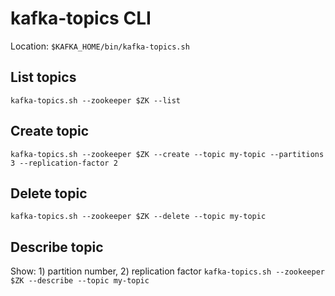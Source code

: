 # kafka-topics CLI

Location: `$KAFKA_HOME/bin/kafka-topics.sh`

## List topics
`kafka-topics.sh --zookeeper $ZK --list`

## Create topic
`kafka-topics.sh --zookeeper $ZK --create --topic my-topic --partitions 3 --replication-factor 2`

## Delete topic
`kafka-topics.sh --zookeeper $ZK --delete --topic my-topic`

## Describe topic 
Show: 1) partition number, 2) replication factor
`kafka-topics.sh --zookeeper $ZK --describe --topic my-topic`